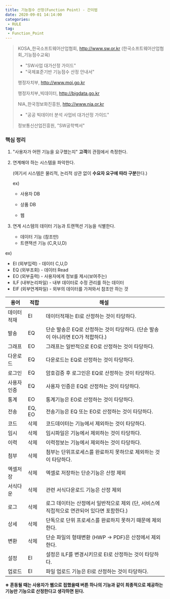 ```yaml
---
title: 기능점수 산정(Function Point) - 간이법
date: 2020-09-01 14:14:00
categories:
 - RULE
tag:
 - Function_Point
---
```


> KOSA\_한국소프트웨어산업협회, http://www.sw.or.kr (한국소프트웨어산업협회_기능점수교육)
>
> - "SW사업 대가산정 가이드"
> - "국제표준기반 기능점수 산정 안내서"
>
> 행정자치부, http://www.moi.go.kr
>
> 행정자치부_빅데이터, http://bigdata.go.kr
>
> NIA_한국정보화진흥원, http://www.nia.or.kr
>
> - "공공 빅데이터 분석 사업비 대가산정 가이드"
>
> 정보통신산업진흥원, "SW공학백서"

### 핵심 정리

1. "사용자가 어떤 기능을 요구했는지" **고객**의 관점에서 측정한다.

2. 연계해야 하는 시스템을 파악한다.

   (여기서 시스템은 물리적, 논리적 상관 없이 **수요자 요구에 따라 구분**한다.)

   ex)

   - 사용자 DB

   - 상품 DB

   - 웹

3. 연계 시스템의 데이터 기능과 트랜잭션 기능을 식별한다.

   - 데이터 기능 (참조만)
   - 트랜잭션 기능 (C,R,U,D)

ex)

- EI (외부입력) - 데이터 C,U,D
- EQ (외부조회) - 데이터 Read
- EO (외부출력) - 사용자에게 정보를 제시(보여주는)
- ILF (내부논리파일) - 내부 데이터로 수정 관리를 하는 데이터
- EIF (외부연계파일) - 외부의 데이터를 가져와서 참조만 하는 것



| 용어       | 적합   | 해설                                                         |
| ---------- | ------ | ------------------------------------------------------------ |
| 데이터적재 | EI     | 데이터적재는 EI로 산정하는 것이 타당하다.                    |
| 발송       | EQ     | 단순 발송은 EQ로 산정하는 것이 타당하다. (단순 발송이 아니라면 EO가 적합하다.) |
| 그래프     | EO     | 그래프는 일반적으로 EO로 산정하는 것이 타당하다.             |
| 다운로드   | EQ     | 다운로드는 EQ로 산정하는 것이 타당하다.                      |
| 로그인     | EQ     | 암호검증 후 로그인은 EQ로 산정하는 것이 타당하다.            |
| 사용자인증 | EQ     | 사용자 인증은 EQ로 산정하는 것이 타당하다.                   |
| 통계       | EO     | 통계기능은 EO로 산정하는 것이 타당하다.                      |
| 전송       | EQ, EO | 전송기능은 EQ 또는 EO로 산정하는 것이 타당하다.              |
| 코드       | 삭제   | 코드데이터는 기능에서 제외하는 것이 타당하다.                |
| 임시       | 삭제   | 임시파일은 기능에서 제외하는 것이 타당하다.                  |
| 이력       | 삭제   | 이력정보는 기능에서 제외하는 것이 타당하다.                  |
| 첨부       | 삭제   | 첨부는 단위프로세스를 완료하지 못하므로 제외하는 것이 타당하다. |
| 엑셀저장   | 삭제   | 엑셀로 저장하는 단순기능은 산정 제외                         |
| 서식다운   | 삭제   | 관련 서식다운로드 기능은 산정 제외                           |
| 로그       | 삭제   | 로그 데이터는 산정에서 일반적으로 제외 (단, 서비스에 직접적으로 연관되어 있다면 포함한다.) |
| 상세       | 삭제   | 단독으로 단위 프로세스를 완료하지 못하기 때문에 제외한다.    |
| 변환       | 삭제   | 단순 파일의 형태변환 (HWP -> PDF)은 산정에서 제외한다.       |
| 설정       | EI     | 설정은 ILF를 변경시키므로 EI로 산정하는 것이 타당하다.       |
| 업로드     | EI     | 파일 업로드 기능은 EI로 산정하는 것이 타당하다.              |



**※ 혼동될 때는 사용자가 웹으로 접했을때 버튼 하나의 기능과 같이 최종적으로 제공하는 기능만 기능으로 산정한다고 생각하면 된다.**